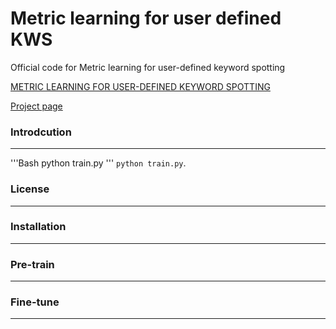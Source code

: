 # Metric learning for user defined KWS
Official code for Metric learning for user-defined keyword spotting

[METRIC LEARNING FOR USER-DEFINED KEYWORD SPOTTING](https://arxiv.org/pdf/2211.00439.pdf)

[Project page](https://mm.kaist.ac.kr/projects/kws/)

### Introdcution
---
'''Bash
python train.py
'''
<code>python train.py</code>.

### License
---

### Installation
---

### Pre-train
---

### Fine-tune
---
